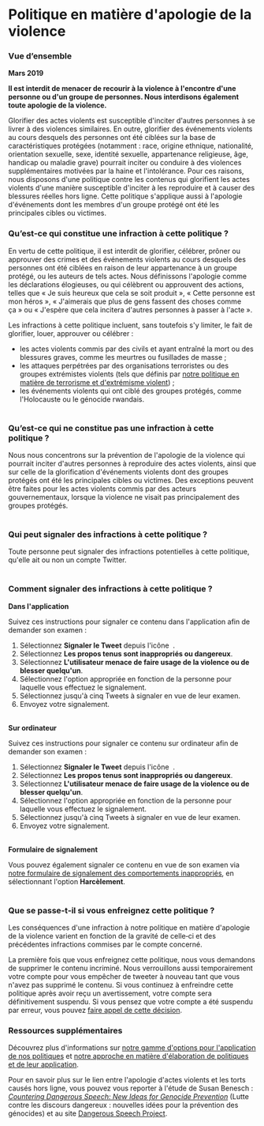 Politique en matière d'apologie de la violence
==============================================

### Vue d’ensemble 

**Mars 2019**

**Il est interdit de menacer de recourir à la violence à l'encontre d'une personne ou d'un groupe de personnes. Nous interdisons également toute apologie de la violence.**

Glorifier des actes violents est susceptible d'inciter d'autres personnes à se livrer à des violences similaires. En outre, glorifier des événements violents au cours desquels des personnes ont été ciblées sur la base de caractéristiques protégées (notamment : race, origine ethnique, nationalité, orientation sexuelle, sexe, identité sexuelle, appartenance religieuse, âge, handicap ou maladie grave) pourrait inciter ou conduire à des violences supplémentaires motivées par la haine et l'intolérance. Pour ces raisons, nous disposons d'une politique contre les contenus qui glorifient les actes violents d'une manière susceptible d'inciter à les reproduire et à causer des blessures réelles hors ligne. Cette politique s'applique aussi à l'apologie d'événements dont les membres d'un groupe protégé ont été les principales cibles ou victimes.  
  

### Qu’est‑ce qui constitue une infraction à cette politique ?  

En vertu de cette politique, il est interdit de glorifier, célébrer, prôner ou approuver des crimes et des événements violents au cours desquels des personnes ont été ciblées en raison de leur appartenance à un groupe protégé, ou les auteurs de tels actes. Nous définissons l'apologie comme les déclarations élogieuses, ou qui célèbrent ou approuvent des actions, telles que « Je suis heureux que cela se soit produit », « Cette personne est mon héros », « J'aimerais que plus de gens fassent des choses comme ça » ou « J'espère que cela incitera d'autres personnes à passer à l'acte ». 

Les infractions à cette politique incluent, sans toutefois s'y limiter, le fait de glorifier, louer, approuver ou célébrer :

* les actes violents commis par des civils et ayant entraîné la mort ou des blessures graves, comme les meurtres ou fusillades de masse ;
* les attaques perpétrées par des organisations terroristes ou des groupes extrémistes violents (tels que définis par [notre politique en matière de terrorisme et d'extrémisme violent](https://help.twitter.com/rules-and-policies/violent-groups)) ;
* les événements violents qui ont ciblé des groupes protégés, comme l'Holocauste ou le génocide rwandais.   
     

### Qu’est‑ce qui ne constitue pas une infraction à cette politique ? 

Nous nous concentrons sur la prévention de l'apologie de la violence qui pourrait inciter d'autres personnes à reproduire des actes violents, ainsi que sur celle de la glorification d'événements violents dont des groupes protégés ont été les principales cibles ou victimes. Des exceptions peuvent être faites pour les actes violents commis par des acteurs gouvernementaux, lorsque la violence ne visait pas principalement des groupes protégés.   
 

### Qui peut signaler des infractions à cette politique ? 

Toute personne peut signaler des infractions potentielles à cette politique, qu'elle ait ou non un compte Twitter.   
 

### Comment signaler des infractions à cette politique ? 

**Dans l'application** 

Suivez ces instructions pour signaler ce contenu dans l'application afin de demander son examen :

1. Sélectionnez **Signaler le Tweet** depuis l'icône  . 
2. Sélectionnez **Les propos tenus sont inappropriés ou dangereux**.
3. Sélectionnez **L'utilisateur menace de faire usage de la violence ou de blesser quelqu'un**.
4. Sélectionnez l'option appropriée en fonction de la personne pour laquelle vous effectuez le signalement.
5. Sélectionnez jusqu'à cinq Tweets à signaler en vue de leur examen.
6. Envoyez votre signalement.  
     

**Sur ordinateur** 

Suivez ces instructions pour signaler ce contenu sur ordinateur afin de demander son examen :

1. Sélectionnez **Signaler le Tweet** depuis l'icône  . 
2. Sélectionnez **Les propos tenus sont inappropriés ou dangereux**.
3. Sélectionnez **L'utilisateur menace de faire usage de la violence ou de blesser quelqu'un**.
4. Sélectionnez l'option appropriée en fonction de la personne pour laquelle vous effectuez le signalement.
5. Sélectionnez jusqu'à cinq Tweets à signaler en vue de leur examen.
6. Envoyez votre signalement.  
     

**Formulaire de signalement** 

Vous pouvez également signaler ce contenu en vue de son examen via [notre formulaire de signalement des comportements inappropriés](https://help.twitter.com/forms/abusiveuser), en sélectionnant l'option **Harcèlement**.  
 

### Que se passe‑t‑il si vous enfreignez cette politique ? 

Les conséquences d'une infraction à notre politique en matière d'apologie de la violence varient en fonction de la gravité de celle‑ci et des précédentes infractions commises par le compte concerné.

La première fois que vous enfreignez cette politique, nous vous demandons de supprimer le contenu incriminé. Nous verrouillons aussi temporairement votre compte pour vous empêcher de tweeter à nouveau tant que vous n'avez pas supprimé le contenu. Si vous continuez à enfreindre cette politique après avoir reçu un avertissement, votre compte sera définitivement suspendu. Si vous pensez que votre compte a été suspendu par erreur, vous pouvez [faire appel de cette décision](https://help.twitter.com/forms/general?subtopic=suspended).  
  

### Ressources supplémentaires 

Découvrez plus d'informations sur [notre gamme d'options pour l'application de nos politiques](https://help.twitter.com/rules-and-policies/enforcement-options) et [notre approche en matière d'élaboration de politiques et de leur application](https://help.twitter.com/rules-and-policies/enforcement-philosophy).

Pour en savoir plus sur le lien entre l'apologie d'actes violents et les torts causés hors ligne, vous pouvez vous reporter à l'étude de Susan Benesch : _[Countering Dangerous Speech: New Ideas for Genocide Prevention](https://dangerousspeech.org/countering-dangerous-speech-new-ideas-for-genocide-prevention/)_ (Lutte contre les discours dangereux : nouvelles idées pour la prévention des génocides) et au site [Dangerous Speech Project](https://dangerousspeech.org/).